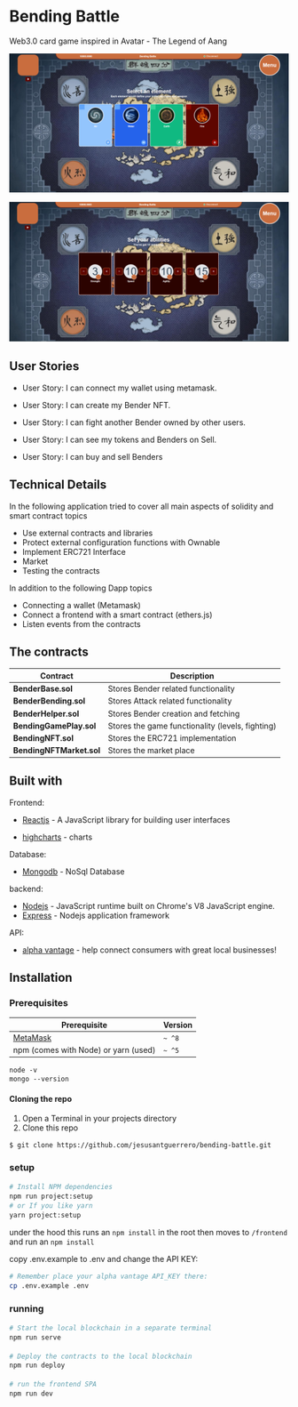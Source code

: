 # Bending Battle

Web3.0 card game inspired in Avatar - The Legend of Aang

![element selection](assets/bending-battle.png)

![abilities selection](assets/abilities.png)

## User Stories

- User Story: I can connect my wallet using metamask.

- User Story: I can create my Bender NFT.

- User Story: I can fight another Bender owned by other users.

- User Story: I can see my tokens and Benders on Sell.

- User Story: I can buy and sell Benders

## Technical Details
In the following application tried to cover all main aspects of solidity and smart contract topics

- Use external contracts and libraries
- Protect external configuration functions with Ownable
- Implement ERC721 Interface
- Market
- Testing the contracts

In addition to the following Dapp topics

- Connecting a wallet (Metamask)
- Connect a frontend with a smart contract (ethers.js)
- Listen events from the contracts
## The contracts

| Contract                 | Description                                      |
|--------------------------|-----------------------------------------         |
| **BenderBase.sol**       | Stores Bender related functionality              |
| **BenderBending.sol**    | Stores Attack related functionality              | 
| **BenderHelper.sol**     | Stores Bender creation and fetching              | 
| **BendingGamePlay.sol**  | Stores the game functionality (levels, fighting) | 
| **BendingNFT.sol**       | Stores the ERC721 implementation                 | 
| **BendingNFTMarket.sol** | Stores the market place                          | 

## Built with
Frontend:
- [Reactjs](https://reactjs.org/) - A JavaScript library for building user interfaces

- [highcharts](https://www.highcharts.com/) - charts

Database:
- [Mongodb](https://www.mongodb.com/) - NoSql Database

backend:
- [Nodejs](https://nodejs.org/en/) - JavaScript runtime built on Chrome's V8 JavaScript engine.
- [Express](http://expressjs.com/) - Nodejs application framework

API:
- [alpha vantage](https://www.alphavantage.co/) - help connect consumers with great local businesses!

## Installation

### Prerequisites

| Prerequisite                                          | Version |
| ------------------------------------------------------| ------- |
| [MetaMask]()                                          | `~ ^8`  |
| npm (comes with Node) or yarn (used)                  | `~ ^5`  |

```shell
node -v
mongo --version
```
#### Cloning the repo

1. Open a Terminal in your projects directory 
2. Clone this repo

```shell
$ git clone https://github.com/jesusantguerrero/bending-battle.git
```

### setup
```bash
# Install NPM dependencies
npm run project:setup
# or If you like yarn
yarn project:setup

```
under the hood this runs an `npm install` in the root then moves to `/frontend` and run an `npm install`   

copy .env.example to .env and change the API KEY:

```bash
# Remember place your alpha vantage API_KEY there:
cp .env.example .env
```

### running

```bash
# Start the local blockchain in a separate terminal
npm run serve

# Deploy the contracts to the local blockchain
npm run deploy

# run the frontend SPA
npm run dev
```

